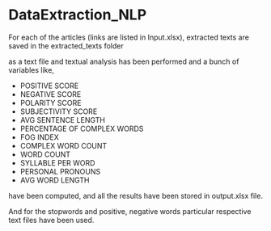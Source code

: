 # DataExtraction_NLP
 For each of the articles (links are listed in Input.xlsx), extracted texts are saved in the extracted_texts folder 
 
 as a text file and textual analysis has been performed and a bunch of variables like,


* POSITIVE SCORE
* NEGATIVE SCORE
* POLARITY SCORE
* SUBJECTIVITY SCORE
* AVG SENTENCE LENGTH
* PERCENTAGE OF COMPLEX WORDS
* FOG INDEX
* COMPLEX WORD COUNT
* WORD COUNT
* SYLLABLE PER WORD
* PERSONAL PRONOUNS
* AVG WORD LENGTH

 have been computed, and all the results have been stored in output.xlsx file.
 
 And for the stopwords and positive, negative words particular respective text files have been used.


